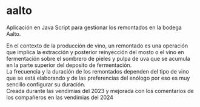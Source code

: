 # aalto
Aplicación en Java Script para gestionar los remontados en la bodega Aalto.  


En el contexto de la producción de vino, un remontado es una operación que implica la extracción y posterior reinyección del mosto o el vino en fermentación sobre el sombrero de pieles y pulpa de uva que se acumula en la parte superior del deposito de fermentación.  
La frecuencia y la duración de los remontados dependen del tipo de vino que se está elaborando y de las preferencias del enólogo por eso es muy sencillo configurar su duración.  
Creada durante las vendimias del 2023 y mejorada con los comentarios de los compañeros en las vendimias del 2024
